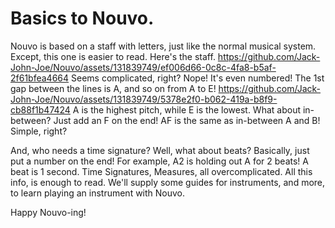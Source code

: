 # Basics to Nouvo.
Nouvo is based on a staff with letters, just like the normal musical system.
Except, this one is easier to read. Here's the staff. https://github.com/Jack-John-Joe/Nouvo/assets/131839749/ef006d66-0c8c-4fa8-b5af-2f61bfea4664
Seems complicated, right?
Nope!
It's even numbered! The 1st gap between the lines is A, and so on from A to E!
https://github.com/Jack-John-Joe/Nouvo/assets/131839749/5378e2f0-b062-419a-b8f9-cb88f1b47424
A is the highest pitch, while E is the lowest.
What about in-between?
Just add an F on the end! AF is the same as in-between A and B! Simple, right?

And, who needs a time signature?
Well, what about beats?
Basically, just put a number on the end!
For example, A2 is holding out A for 2 beats!
A beat is 1 second.
Time Signatures, Measures, all overcomplicated.
All this info, is enough to read. We'll supply some guides for instruments, and more, to learn playing an instrument with Nouvo.

Happy Nouvo-ing!

